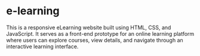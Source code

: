 # e-learning
This is a responsive eLearning website built using HTML, CSS, and JavaScript. It serves as a front-end prototype for an online learning platform where users can explore courses, view details, and navigate through an interactive learning interface.
